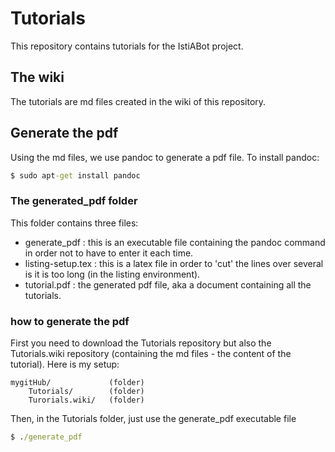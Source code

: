 # Tutorials

This repository contains tutorials for the IstiABot project. 

## The wiki

The tutorials are md files created in the wiki of this repository.

## Generate the pdf

Using the md files, we use pandoc to generate a pdf file. To install pandoc:

```cmd
$ sudo apt-get install pandoc
```
### The generated_pdf folder

This folder contains three files:
* generate_pdf : this is an executable file containing the pandoc command in order not to have to enter it each time.
* listing-setup.tex : this is a latex file in order to 'cut' the lines over several is it is too long (in the listing environment).
* tutorial.pdf : the generated pdf file, aka a document containing all the tutorials.

### how to generate the pdf
First you need to download the Tutorials repository but also the Tutorials.wiki repository (containing the md files - the content of the tutorial).
Here is my setup:
```
mygitHub/             (folder)
    Tutorials/        (folder)
    Turorials.wiki/   (folder)
```
Then, in the Tutorials folder, just use the generate_pdf executable file
```cmd
$ ./generate_pdf
```
